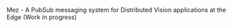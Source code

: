 Mez - A PubSub messaging system for Distributed Vision applications at the Edge
(Work in progress)






